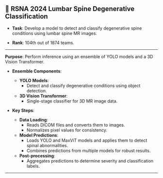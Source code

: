 ## 📝 **RSNA 2024 Lumbar Spine Degenerative Classification**

- **Task**: Develop a model to detect and classify degenerative spine conditions using lumbar spine MR images.

- **Rank**: 104th out of 1874 teams.

---

**Purpose**: Perform inference using an ensemble of YOLO models and a 3D Vision Transformer.

- **Ensemble Components**:
  - **YOLO Models**:
    - Detect and classify degenerative conditions using object detection.
  - **3D Vision Transformer**:
    - Single-stage classifier for 3D MR image data.

- **Key Steps**:
  - **Data Loading**:
    - Reads DICOM files and converts them to images.
    - Normalizes pixel values for consistency.
  - **Model Predictions**:
    - Loads YOLO and MaxViT models and applies them to detect spinal abnormalities.
    - Combines predictions from multiple models for robust results.
  - **Post-processing**:
    - Aggregates predictions to determine severity and classification labels.

---
